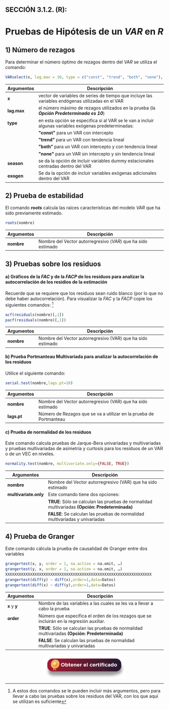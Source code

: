## SECCIÓN 3.1.2. (R):

# Pruebas de Hipótesis de un $VAR$ en $R$

## 1) Número de rezagos
Para determinar el número óptimo de rezagos dentro del $VAR$ se utiliza el comando:
``` r
VARselect(x, lag.max = 10, type = c("const", "trend", "both", "none"), season = NULL, exogen = NULL)
```

| **Argumentos**     | **Descripción**                                                                                                     | 
|--------------------|---------------------------------------------------------------------------------------------------------------------|
| **x**              | vector de variables de series de tiempo que incluye las variables endógenas utilizadas en el VAR                    |
| **lag.max**        | el número máximo de rezagos utilizados en la prueba (la **_Opción Predeterminada es 10_**)                          |
| **type**           | en esta opción se especifica si al VAR se le van a incluir algunas variables exógenas predeterminadas:              |
|                    |  **"const"** para un VAR con intercepto                                                                             |
|                    |  **"trend"** para un VAR con tendencia lineal                                                                       |
|                    |  **"both"** para un VAR con intercepto y con tendencia lineal                                                       |
|                    |  **"none"** para un VAR sin intercepto y sin tendencia lineal                                                       |
| **season**         | se da la opción de incluir variables dummy estacionales centradas dentro del VAR                                    |
| **exogen**         | Se da la opción de incluir variables exógenas adicionales dentro del VAR                                            | 


## 2) Prueba de estabilidad
El comando _**roots**_ calcula las raíces caracteristicas del modelo $VAR$ que ha sido previamente estimado.  

``` r
roots(nombre)
```

| **Argumentos**     | **Descripción**                                                                                                     | 
|--------------------|---------------------------------------------------------------------------------------------------------------------|
| **nombre**         | Nombre del Vector autorregresivo ($VAR$) que ha sido estimado                                                       |

## 3)  Pruebas sobre los residuos
#### a)  Gráficos de la $FAC$ y de la $FACP$ de los residuos para analizar la autocorrelación de los residios de la estimación

Recuerde que se requiere que los residuos sean ruido blanco (por lo que no debe haber autocorrelación). Para visualizar la $FAC$ y la $FACP$ copie los siguientes comandos: [^1]
[^1]: A estos dos comandos se le pueden incluir más argumentos, pero para llevar a cabo las pruebas sobre los residuos del VAR, con los que aquí se utilizan es suficiente

``` r
acf(residuals(nombre)[,1])
pacf(residuals(nombre)[,1])
```

| **Argumentos**     | **Descripción**                                                                                                     | 
|--------------------|---------------------------------------------------------------------------------------------------------------------|
| **nombre**         | Nombre del Vector autorregresivo (VAR) que ha sido estimado                                                         |


#### b)  Prueba Portmanteau Multivariada para analizar la autocorrelación de los residuos
Utilice el siguiente comando:
``` r
serial.test(nombre,lags.pt=10)
```

| **Argumentos**     | **Descripción**                                                                                                     | 
|--------------------|---------------------------------------------------------------------------------------------------------------------|
| **nombre**         | Nombre del Vector autorregresivo (VAR) que ha sido estimado                                                         |
| **lags.pt**        | Número de Rezagos que se va a utilizar en la prueba de Portmanteau                                                  |


#### c) Prueba de normalidad de los residuos
Este comando calcula pruebas de Jarque-Bera univariadas y multivariadas y pruebas multivariadas de asimetría y curtosis para los residuos de un VAR o de un VEC en niveles.

``` r
normality.test(nombre, multivariate.only={FALSE, TRUE})
```

| **Argumentos**        | **Descripción**                                                                                                     | 
|-----------------------|---------------------------------------------------------------------------------------------------------------------|
| **nombre**            | Nombre del Vector autorregresivo (VAR) que ha sido estimado                                                         |
| **multivariate.only** | Este comando tiene dos opciones:                                                                                    |
|                       | **TRUE**:  Sólo se calculan las pruebas de normalidad multivariadas **(Opción: Predeterminada)**                    |
|                       | **FALSE**: Se calculan las pruebas de normalidad multivariadas y univariadas                                        |

## 4)  Prueba de Granger
Este comando cálcula la prueba de causalidad de Granger entre dos variables

``` r
grangertest(x, y, order = 1, na.action = na.omit, …)
grangertest(y, x, order = 1, na.action = na.omit, …)
XXXXXXXXXXXXXXXXXXXXXXXXXXXXXXXXXXXXXXXXXXXXXXXXXXXXXXXXXXXXXXXXX
grangertest(diff(y) ~ diff(x),order=1,data=Datos)
grangertest(diff(x) ~ diff(y),order=1,data=Datos)
```
| **Argumentos**        | **Descripción**                                                                                                     | 
|-----------------------|---------------------------------------------------------------------------------------------------------------------|
| **x** y **y**         | Nombre de las variables a las cuales se les va a llevar a cabo la prueba                                            |
| **order**             | Número que específica el orden de los rezagos que se incluirán en la regresión auxiliar.                            |
|                       | **TRUE**:  Sólo se calculan las pruebas de normalidad multivariadas **(Opción: Predeterminada)**                    |
|                       | **FALSE**: Se calculan las pruebas de normalidad multivariadas y univariadas                                        |



<div align="center"><a href="https://enlace-academico.escuelaing.edu.co/psc/FORMULARIO/EMPLOYEE/SA/c/EC_LOCALIZACION_RE.LC_FRM_ADMEDCO_FL.GBL" target="_blank"><img src="https://github.com/alvaroperdomo/World-Econometrics/blob/main/.icons/IconCEHBotonCertificado.png" alt="World-Econometrics" width="260" border="0" /></a></div>
